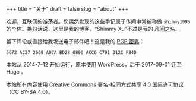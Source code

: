 +++
title = "关于"
draft = false
slug = "about"
+++

欢迎，互联网的游荡者。您偶然发现的这些手记属于传闻中常被称做 `shimmy1996` 的个体。换句话说，这里是我的博客。“Shimmy Xu”不过是我的 [凡间之名](http://stallman.org/biographies.html#humorous%20bio)。

留下评论或直接给我发送电子邮件吧！这是我的 [PGP 密匙](https://www.shimmy1996.com/gpg.txt)：

```text
5672 AC27 2669 A07A BD28 0896 ACC6 C791 312C F84D
```

本站从 2014-7-12 开始运行，原本使用 WordPress，后于 2017-09-01 迁至 Hugo 。

本站所有内容使用 [Creative Commons 署名-相同方式共享 4.0 国际许可协议](http://creativecommons.org/licenses/by-sa/4.0/deed.zh)（CC BY-SA 4.0）。
